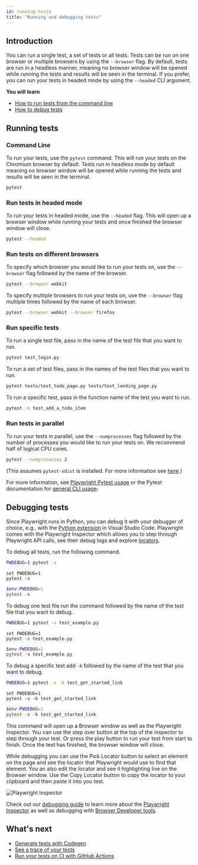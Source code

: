 ```yaml
---
id: running-tests
title: "Running and debugging tests"
---
```

## Introduction

You can run a single test, a set of tests or all tests. Tests can be run on one browser or multiple browsers by using the `--browser` flag. By default, tests are run in a headless manner, meaning no browser window will be opened while running the tests and results will be seen in the terminal. If you prefer, you can run your tests in headed mode by using the `--headed` CLI argument.

**You will learn**

- [How to run tests from the command line](/running-tests.md#command-line)
- [How to debug tests](/running-tests.md#debugging-tests)

## Running tests

### Command Line

To run your tests, use the `pytest` command. This will run your tests on the Chromium browser by default. Tests run in headless mode by default meaning no browser window will be opened while running the tests and results will be seen in the terminal.

```bash
pytest
```

### Run tests in headed mode

To run your tests in headed mode, use the `--headed` flag. This will open up a browser window while running your tests and once finished the browser window will close.

```bash
pytest --headed
```
### Run tests on different browsers

To specify which browser you would like to run your tests on, use the `--browser` flag followed by the name of the browser.

```bash
pytest --browser webkit
```

To specify multiple browsers to run your tests on, use the `--browser` flag multiple times followed by the name of each browser.


```bash
pytest --browser webkit --browser firefox
```

### Run specific tests

To run a single test file, pass in the name of the test file that you want to run.

  ```bash
  pytest test_login.py
  ```

To run a set of test files, pass in the names of the test files that you want to run.

  ```bash
  pytest tests/test_todo_page.py tests/test_landing_page.py
  ```

To run a specific test, pass in the function name of the test you want to run.

  ```bash
  pytest -k test_add_a_todo_item
  ```

### Run tests in parallel

To run your tests in parallel, use the `--numprocesses` flag followed by the number of processes you would like to run your tests on. We recommend half of logical CPU cores.

  ```bash
  pytest --numprocesses 2
  ```

  (This assumes `pytest-xdist` is installed. For more information see [here](./test-runners.md#parallelism-running-multiple-tests-at-once).)

For more information, see [Playwright Pytest usage](./test-runners.md) or the Pytest documentation for [general CLI usage](https://docs.pytest.org/en/stable/usage.html).

## Debugging tests

Since Playwright runs in Python, you can debug it with your debugger of choice, e.g., with the [Python extension](https://code.visualstudio.com/docs/python/python-tutorial) in Visual Studio Code. Playwright comes with the Playwright Inspector which allows you to step through Playwright API calls, see their debug logs and explore [locators](./locators.md).

To debug all tests, run the following command.

```bash tab=bash-bash lang=python
PWDEBUG=1 pytest -s
```

```batch tab=bash-batch lang=python
set PWDEBUG=1
pytest -s
```

```powershell tab=bash-powershell lang=python
$env:PWDEBUG=1
pytest -s
```

To debug one test file run the command followed by the name of the test file that you want to debug.

```bash tab=bash-bash lang=python
PWDEBUG=1 pytest -s test_example.py
```

```batch tab=bash-batch lang=python
set PWDEBUG=1
pytest -s test_example.py
```

```powershell tab=bash-powershell lang=python
$env:PWDEBUG=1
pytest -s test_example.py
```

To debug a specific test add `-k` followed by the name of the test that you want to debug.

```bash tab=bash-bash lang=python
PWDEBUG=1 pytest -s -k test_get_started_link
```

```batch tab=bash-batch lang=python
set PWDEBUG=1
pytest -s -k test_get_started_link
```

```powershell tab=bash-powershell lang=python
$env:PWDEBUG=1
pytest -s -k test_get_started_link
```

This command will open up a Browser window as well as the Playwright Inspector. You can use the step over button at the top of the inspector to step through your test. Or press the play button to run your test from start to finish. Once the test has finished, the browser window will close.

While debugging you can use the Pick Locator button to select an element on the page and see the locator that Playwright would use to find that element. You an also edit the locator and see it highlighting live on the Browser window. Use the Copy Locator button to copy the locator to your clipboard and then paste it into you test.

![Playwright Inspector](https://github.com/microsoft/playwright/assets/13063165/c94c89c8-f945-460c-a653-7809c6ca50ee)

Check out our [debugging guide](./debug.md) to learn more about the [Playwright Inspector](./debug.md#playwright-inspector) as well as debugging with [Browser Developer tools](./debug.md#browser-developer-tools).


## What's next

- [Generate tests with Codegen](./codegen.md)
- [See a trace of your tests](./trace-viewer-intro.md)
- [Run your tests on CI with GitHub Actions](./ci-intro.md)
